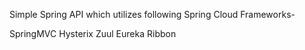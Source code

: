 Simple Spring API which utilizes following Spring Cloud Frameworks-

SpringMVC
Hysterix
Zuul
Eureka
Ribbon